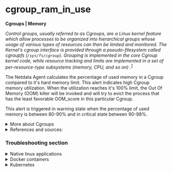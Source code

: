 # cgroup_ram_in_use

**Cgroups | Memory**

_Control groups, usually referred to as Cgroups, are a Linux kernel feature which allow processes to
be organized into hierarchical groups whose usage of various types of resources can then be limited
and monitored. The Kernel's cgroup interface is provided through a pseudo-filesystem called
cgroupfs (`/sys/fs/cgroup`). Grouping is implemented in the core Cgroup kernel code, while resource tracking and limits
are implemented in a set of per-resource-type subsystems (memory, CPU, and so on)
.<sup>[1](https://man7.org/linux/man-pages/man7/cgroups.7.html) </sup>_

The Netdata Agent calculates the percentage of used memory in a Cgroup compared to it's hard memory
limit. This alert indicates high Cgroup memory utilization. When the utilization reaches it's 100%
limit, the Out Of Memory (OOM) killer will be invoked and will try to evict the process that has the
least favorable OOM_score in this particular Cgroup.

This alert is triggered in warning state when the percentage of used memory is between 80-90% and in
critical state between 90-98%.


<details>
<summary>More about Cgroups</summary>

Since Linux kernel 4.5 (March 2016) there are two implementations of Cgroups, v1 and v2.

#### Cgroup controllers (in v1)

In the vanilla kernel you will find the following controllers.

- cpu: `CONFIG_CGROUP_SCHED`, Cgroups can be guaranteed a minimum number of "CPU shares" when a
  system is busy.
- cpuacct: `CONFIG_CGROUP_CPUACCT`, This controller provides accounting for CPU usage by groups of
  processes.
- cpuset: `CONFIG_CPUSETS`, This Cgroup can be used to bind the processes in a Cgroup to a specified
  set of CPUs and NUMA nodes.
- memory: `CONFIG_MEMCG`, The memory controller supports reporting and limiting of process memory,
  kernel memory, and swap used by Cgroups.
- devices: `CONFIG_CGROUP_DEVICE`, This supports controlling which processes may create (mknod)
  devices as well as open them for reading or writing. The policies may be specified as allow-lists
  and deny-lists. Hierarchy is enforced, so new rules must not violate existing rules for the target
  or ancestor Cgroups.
- freezer: `CONFIG_CGROUP_FREEZER`, The freezer Cgroup can suspend and restore (resume) all
  processes in a Cgroup. Freezing a Cgroup /A also causes its children, for example, processes in
  /A/B, to be frozen.
- net_cls: `CONFIG_CGROUP_NET_CLASSID`, This places a classid, specified for the Cgroup, on network
  packets created by a Cgroup. These classids can then be used in firewall rules, as well as used to
  shape traffic using `tc`. This applies only to packets leaving the Cgroup, not to traffic arriving
  at the Cgroup.
- blkio: `CONFIG_BLK_CGROUP`, The blkio Cgroup controls and limits access to specified block devices
  by applying IO control in the form of throttling and upper limits against leaf nodes and
  intermediate nodes in the storage hierarchy. Two policies are available. The first is a
  proportional- weight time-based division of disk implemented with CFQ. This is in effect for leaf
  nodes using CFQ. The second is a throttling policy which specifies upper I/O rate limits on a
  device.
- perf_event: `CONFIG_CGROUP_PERF`, This controller allows perf monitoring of the set of processes
  grouped in a Cgroup.
- net_prio: `CONFIG_CGROUP_NET_PRIO`, This allows priorities to be specified, per network interface,
  for Cgroups.
- hugetlb: `CONFIG_CGROUP_HUGETLB`, This supports limiting the use of huge pages by Cgroups.
- pids: `CONFIG_CGROUP_PIDS` , This controller permits limiting the number of process that may be
  created in a Cgroup (
  and its descendants).
- rdma: `CONFIG_CGROUP_RDMA`, The RDMA controller permits limiting the use of RDMA/IB- specific
  resources per Cgroup. _since Linux 4.11_

Different variations of the Linux kernel can have more or less Cgroup controllers OR/AND enabled not
all of them.

#### Cgroups v1

Under Cgroups v1, each controller may be mounted against a separate Cgroup filesystem that provides
its own hierarchical organization of the processes on the system. It is also possible to co-mount
multiple (or even all) Cgroups v1 controllers against the same Cgroup filesystem. That means that
the mounted controllers manage the same hierarchical organization of processes.

For each mounted hierarchy, the directory tree mirrors the control group hierarchy. Each control
group is represented by a directory, with each of its child control Cgroups represented as a child
directory. For instance, `/user/joe/1.session` represents control group 1.session, which is a child
of Cgroup joe, which is a child of /user. Under each Cgroup directory is a set of files which can be
read or written to, reflecting resource limits and a few general Cgroup properties.

##### Hierarchy in Cgroups v1

The Cgroups v1 is organized in a tree way:
`/sys/fs/cgroup/{controller: cpu, cpuacct, cpupids, memory}/{cgroup_process: {process A, process B docker}/{rules: } `

#### Cgroups v2

In Cgroups v2, all mounted controllers reside in a single unified hierarchy. While (different)
controllers may be simultaneously mounted under the v1 and v2 hierarchies, it is not possible to
mount the same controller simultaneously under both the v1 and the v2 hierarchies.

The new behaviors in Cgroups v2 are summarized here, and in some cases elaborated in the following
subsections.

1. Cgroups v2 provides a unified hierarchy against which all controllers are mounted.

2. "Internal" processes are not permitted. Except of the root Cgroup, processes may reside only in
   leaf nodes
   (Cgroups that do not themselves contain child Cgroups). The details are somewhat more subtle than
   this, and are described below.

3. Active Cgroups must be specified via the files cgroup.controllers and cgroup.subtree_control.

4. The tasks file has been removed. In addition, the cgroup.clone_children file that is employed by
   the cpuset controller has been removed.

5. An improved mechanism for notification of empty Cgroups is provided by the cgroup.events file.

   For more changes, see the Documentation/admin-guide/cgroup-v2.rst file in the kernel source (or
   Documentation/cgroup-v2.txt in Linux 4.17 and earlier).

##### Hierarchy in Cgroups v2

The Cgroups v2 is organized in a tree way:
`/sys/fs/cgroup/{cgroup1: {/cgroup2, /cgroup3}, cgroup5: {/cgroup6:  {/cgroup8} } } . . .`

So every Cgroup contains over Cgroups, cgroup1 contains cgroup2 and cgroup3, cgroup5 contains
cgroup6 which contains cgroup8 and so on so forth. So all the parent cgroups/processes shares their
resource with their childs. Active Cgroups must be specified via the `cgroup.controllers` and
`cgroup.subtree_control` files. Consult
the [cgroup man pages](https://man7.org/linux/man-pages/man7/cgroups.7.html) for more information.

Cgroups v2 implements only a subset of the controllers available in Cgroups v1. **The two systems
are implemented so that both v1 controllers and v2 controllers can be mounted on the same system**.
Thus, for example, it is possible to use those controllers that are supported under version 2, while
also using version 1 controllers where version 2 does not yet support those controllers. The only
restriction here is that a controller can't be simultaneously employed in both a Cgroups v1
hierarchy and in the Cgroups v2 hierarchy.

#### Major between Cgroups v1 & v2:

You might already have figure out some differences from the explanations above but let's note some
of them.

The biggest difference is that in Cgroups v2 a process can't join different groups for different
controllers. For example in v1 a process could use the /sys/fs/cgroup/cpu/cgroupA and the
/sys/fs/cgroup/memory/cgroupB controllers at the same time. In v2 a process joins only the
/sys/fs/cgroups/cgroupC and is subject to all the controller of this Cgroup.

Another difference is that, in Cgroups v1 when events like page cache writebacks or network packets
reception occur, the resources allocated was not charged to the responsible Cgroup. For example,
when your network interface receives packets, and the kernel is not aware of the destination Cgroup
, the packets need to be processed first and re-routed to the corresponding subsystem or userland
application. This operation was not included/calculated in the applications Cgroup.

### More

You can experiment with Cgroups, (safely, in a testing environment) create a new Cgroup and set limits
in your system with tools like `cgcreate` and `cgset`from the `libcgroup-tools` package and then
make your services run with those constrains. In the following link you can find a
blog [in the linuxhint blog](https://linuxhint.com/limit_cpu_usage_process_linux/) which can guide
you through it.

</details>

<details>
<summary>References and sources:</summary>

1. [cgroups(7) man pages](https://man7.org/linux/man-pages/man7/cgroups.7.html)
2. [linuxhint blog](https://linuxhint.com/limit_cpu_usage_process_linux/)
3. [cgroups on Arch linux](https://wiki.archlinux.org/title/cgroups)

</details>

### Troubleshooting section

<details>
<summary>Native linux applications</summary>

Control groups can be accessed with various tools, please consult this
guide ([cgroups on Arch linux](https://wiki.archlinux.org/title/cgroups)) to do that.

For example if you would like to set a Memory limit in your apache server:

   ```
   root@netdata # systemctl set-property httpd.service MemoryLimit=500M
   ```

**Note**: To change it permanently, omit the `--runtime` flag

</details>

<details>
<summary>Docker containers</summary>

Follow
the [limit a container's access to memory](https://docs.docker.com/config/containers/resource_constraints/#limit-a-containers-access-to-memory)
section in the official docs to do that.

</details>

<details>
<summary>Kubernetes </summary>

You can apply restriction in any manifest that create Pods. For example in a Deployment, in the
PodSpecs configuration you can apply limits under `..spec.resources.limits.memory: <value>`
Consult
this [resource management for pods and container](https://kubernetes.io/docs/concepts/configuration/manage-resources-containers/)
guide in the official docs.

You can also apply limits per namespaces or other policy, which is the best practice for handling
Kubernetes resources. Consult
this [resource quotas](https://kubernetes.io/docs/concepts/policy/resource-quotas/) guide in the
official docs.


</details>
